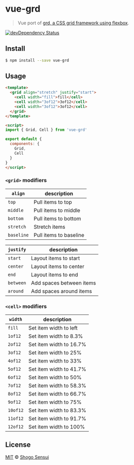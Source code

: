 # vue-grd

> Vue port of [grd, a CSS grid framework using flexbox](https://github.com/1000ch/grd).

[![devDependency Status](https://david-dm.org/1000ch/vue-grd/dev-status.svg)](https://david-dm.org/1000ch/vue-grd?type=dev)

## Install

```bash
$ npm install --save vue-grd
```

## Usage

```html
<template>
  <grid align="stretch" justify="start">
    <cell width="fill">fill</cell>
    <cell width="3of12">3of12</cell>
    <cell width="3of12">3of12</cell>
  </grid>
</template>

<script>
import { Grid, Cell } from 'vue-grd'

export default {
  components: {
    Grid,
    Cell
  }
}
</script>
```

### `<grid>` modifiers

| `align` | description |
|---|---|
| `top` | Pull items to top |
| `middle` |  Pull items to middle |
| `bottom` |  Pull items to bottom |
| `stretch` | Stretch items |
| `baseline` |  Pull items to baseline |

| `justify` | description |
|---|---|
| `start` | Layout items to start |
| `center` | Layout items to center |
| `end` | Layout items to end |
| `between` | Add spaces between items |
| `around` | Add spaces around items |

### `<cell>` modifiers

| `width` | description |
|---|---|
| `fill` | Set item width to left |
| `1of12` | Set item width to 8.3% |
| `2of12` | Set item width to 16.7% |
| `3of12` | Set item width to 25% |
| `4of12` | Set item width to 33% |
| `5of12` | Set item width to 41.7% |
| `6of12` | Set item width to 50% |
| `7of12` | Set item width to 58.3% |
| `8of12` | Set item width to 66.7% |
| `9of12` | Set item width to 75% |
| `10of12` | Set item width to 83.3% |
| `11of12` | Set item width to 91.7% |
| `12of12` | Set item width to 100% |

## License

[MIT](https://1000ch.mit-license.org) © [Shogo Sensui](https://github.com/1000ch)
